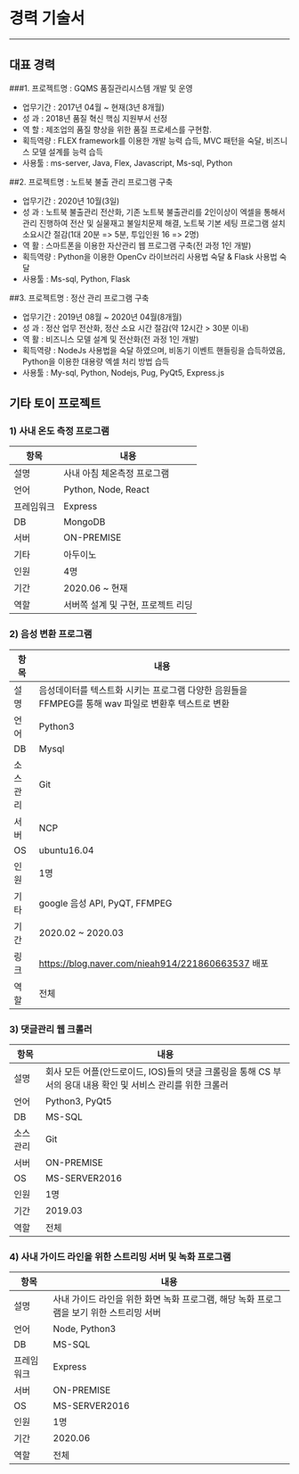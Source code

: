 경력 기술서
============

---
## 대표 경력

###1. 프로젝트명 : GQMS 품질관리시스템 개발 및 운영
- 업무기간 : 2017년 04월 ~ 현재(3년 8개월)
- 성 과 : 2018년 품질 혁신 핵심 지원부서 선정 
- 역 할 : 제조업의 품질 향상을 위한 품질 프로세스를 구현함.
- 획득역량 : FLEX framework를 이용한 개발 능력 습득, MVC 패턴을 숙달, 비즈니스 모델 설계를 능력 습득 
- 사용툴 : ms-server, Java, Flex, Javascript, Ms-sql, Python

##2. 프로젝트명 : 노트북 불출 관리 프로그램 구축
- 업무기간 : 2020년 10월(3일)
- 성 과 : 노트북 불출관리 전산화, 기존 노트북 불출관리를 2인이상이 엑셀을 통해서 관리 진행하여 전산 및 실물재고 불일치문제 해결, 노트북 기본 세팅 프로그램 설치 소요시간 절감(1대 20분 => 5분, 투입인원 16 => 2명)  
- 역 활 : 스마트폰을 이용한 자산관리 웹 프로그램 구축(전 과정 1인 개발) 
- 획득역량 : Python을 이용한 OpenCv 라이브러리 사용법 숙달 & Flask 사용법 숙달 
- 사용툴 : Ms-sql, Python, Flask

##3. 프로젝트명 : 정산 관리 프로그램 구축
- 업무기간 : 2019년 08월 ~ 2020년 04월(8개월)
- 성 과 : 정산 업무 전산화, 정산 소요 시간 절감(약 12시간 > 30분 이내) 
- 역 활 : 비즈니스 모델 설계 및 전산화(전 과정 1인 개발)
- 획득역량 : NodeJs 사용법을 숙달 하였으며, 비동기 이벤트 핸들링을 습득하였음, Python을 이용한 대용량 엑셀 처리 방법 습득 
- 사용툴 : My-sql, Python, Nodejs, Pug, PyQt5, Express.js


## 기타 토이 프로젝트

### 1) 사내 온도 측정 프로그램

| 항목    | 내용  | 
|-------|-------------------------------------------------------|
| 설명 | 사내 아침 체온측정 프로그램|
| 언어       | Python, Node, React|
| 프레임워크 | Express|
| DB         | MongoDB|
| 서버       | ON-PREMISE|
| 기타       | 아두이노|
| 인원       | 4명|
| 기간     | 2020.06 ~ 현재|
| 역할       | 서버쪽 설계 및 구현, 프로젝트 리딩  |


### 2) 음성 변환 프로그램

| 항목    | 내용  | 
|-------|-------------------------------------------------------|
| 설명 | 음성데이터를 텍스트화 시키는 프로그램 다양한 음원들을 FFMPEG를 통해 wav 파일로 변환후 텍스트로 변환|
| 언어 | Python3|
| DB   | Mysql|
| 소스관리 | Git|
| 서버     | NCP |
| OS       | ubuntu16.04|
| 인원     | 1명|
| 기타 | google 음성 API, PyQT, FFMPEG|
| 기간     | 2020.02 ~ 2020.03|
| 링크 | https://blog.naver.com/nieah914/221860663537 배포|
| 역할 | 전체 |


### 3) 댓글관리 웹 크롤러

| 항목    | 내용  | 
|-------|-------------------------------------------------------|
| 설명 | 회사 모든 어플(안드로이드, IOS)들의 댓글 크롤링을 통해 CS 부서의 응대 내용 확인 및 서비스 관리를 위한 크롤러|
| 언어 | Python3, PyQt5|
| DB   | MS-SQL|
| 소스관리 | Git|
| 서버     | ON-PREMISE |
| OS       | MS-SERVER2016|
| 인원     | 1명|
| 기간     | 2019.03|
| 역할 | 전체|


### 4) 사내 가이드 라인을 위한 스트리밍 서버 및 녹화 프로그램

| 항목    | 내용  | 
|-------|-------------------------------------------------------|
| 설명 | 사내 가이드 라인을 위한 화면 녹화 프로그램, 해당 녹화 프로그램을 보기 위한 스트리밍 서버|
| 언어       | Node, Python3|
| DB         | MS-SQL|
| 프레임워크 | Express|
| 서버       | ON-PREMISE|
| OS         | MS-SERVER2016|
| 인원       | 1명|
| 기간     | 2020.06|
| 역할 | 전체 |



